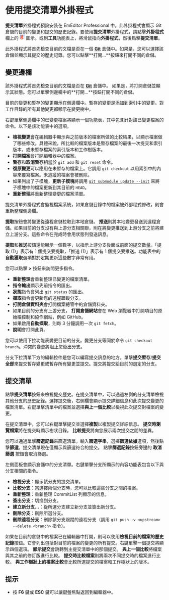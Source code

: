 # 使用提交清單外掛程式

**提交清單**外掛程式預設安裝在 EmEditor Professional 中。此外掛程式會顯示 Git 倉儲的目前的變更和提交的歷史記錄。要使用**提交清單**外掛程式，請點擊**外掛程式**欄上的 ![提交清單](../../images/plugin_commit_list.png) 圖示。或到**工具**功能表上，將滑鼠指向**外掛程式**，然後點擊**提交清單**。

此外掛程式將首先檢查目前的文檔是否在一個 **[Git](https://git-scm.com/)** 倉儲中。如果是，您可以選擇該倉儲並顯示其提交的歷史記錄。您可以點擊**打開...**按鈕來打開不同的倉儲。

## 變更邊欄

該外掛程式將首先檢查目前的文檔是否在 **[Git](https://git-scm.com/)** 倉儲中。 如果是，將打開倉儲並顯示其狀態。您可以單擊側邊欄中的**打開...**按鈕打開不同的倉儲。

目前的變更和暫存的變更顯示在側邊欄中。暫存的變更是添加到索引中的變更。對工作目錄的所有其他變更都顯示在變更樹中。

右鍵單擊側邊欄中的已變更檔案將顯示一個功能表，其中包含針對該已變更檔案的命令。以下是該功能表中的選項。

- **檢視變更**會在編輯器中顯示與之前版本的檔案所做的比較結果，以顯示檔案做了哪些修改。具體來說，所比較的檔案版本是暫存檔案的最後一次提交和索引版本，或未暫存檔案的索引版本和工作樹版本。
- **打開檔案**會打開編輯器中的檔案。
- **暫存**和**取消暫存**相當於 `git add` 和 `git reset` 命令。
- **復原變更**可以應用在未暫存的檔案上。它調用 `git checkout` 以用索引中的內容來覆寫檔案。未追蹤的檔案會被刪除。
- 如果列出了子模塊，**更新子模塊**將調用 [`git submodule update --init`](https://git-scm.com/docs/git-submodule#Documentation/git-submodule.txt-update--init--remote-N--no-fetch--no-recommend-shallow-f--force--checkout--rebase--merge--referenceltrepositorygt--depthltdepthgt--recursive--jobsltngt--no-single-branch--filterltfilterspecgt--ltpathgt82308203) 來將子模塊中的檔案更新到其目前的 `HEAD`。
- **重新整理**將重新整理變更的檔案清單。

提交清單外掛程式會監視檔案系統，如果倉儲目錄中的檔案被外部程式修改，則會重新整理側邊欄。

**提取**按鈕會將變更從遠程倉儲拉取到本地倉儲。 **推送**則將本地變更發送到遠程倉儲。如果目前的分支沒有與上游分支相關聯，則在將變更推送到上游分支之前將建立上游分支。這些命令在完成時會用狀態列發送訊息。

**提取**和**推送**按鈕還能顯示一個數字，以指示上游分支後面或前面的提交數量。「提取 (1)」表示有 1 個提交要提取，「推送 (1)」表示有 1 個提交要推送。功能表中的**自動獲取**選項對於定期更新這些數字非常有用。

您可以點擊 **>** 按鈕來訪問更多指令。

- **重新整理**會重新整理已變更的檔案清單。
- **指令輸出**顯示先前指令的匯出。
- **狀態**指令會列出 `git status` 的匯出。
- **擷取**指令會更新您的遠程跟蹤分支。
- **打開倉儲資料夾**會打開檔案總管中的倉儲資料夾。
- 如果目前的分支有上游分支， **打開倉儲網站**會在 Web 瀏覽器中打開項目的原始檔控制和協作網站，例如 GitHub。
- 如果啟用**自動擷取**，則每 3 分鐘調用一次 `git fetch`。
- **說明**會打開此頁。

您可以使用下拉功能表變更目前的分支。變更分支等同於命令 `git checkout branch`。沖突的變更將阻止您簽出分支。

分支下拉清單下方的編輯控件是您可以編寫提交訊息的地方。單擊**提交暫存**/**提交全部**來提交暫存變更或暫存所有變更並提交。提交將提交給目前的選定的分支。

## 提交清單

點擊**提交清單**按鈕來檢視提交歷史。在提交清單中，可以通過左側的分支清單檢視其他分支的歷史記錄。選擇提交後，右側欄會顯示提交詳細信息和此次提交變更的檔案清單。右鍵單擊清單中的檔案並選擇**與上一個比較**以檢視此次提交對檔案的變更。

在提交清單中，您可以右鍵單擊提交並選擇**複製**以複製提交詳細信息。 **提交時瀏覽檔案**將在提交時顯示樹狀目錄。 **比較提交**將向您展示兩次提交之間的差異。

您可以通過單擊**篩選記錄**來篩選清單。輸入**篩選字串**，選擇**篩選依據**選項，然後點擊**篩選**。提交清單現在僅顯示與篩選符合的提交。 點擊**篩選記錄**按鈕旁邊的 **取消篩選** 按鈕會取消篩選。

左側面板會顯示倉儲中的分支清單。右鍵單擊分支所顯示的內容功能表包含以下與分支相關的指令。

- **檢視分支**：顯示該分支的提交清單。
- **比較分支**：當選擇兩個分支時，您可以比較這些分支之間的檔案。
- **重新整理**：重新整理 CommitList 列顯示的信息。
- **簽出分支**：切換到分支。
- **建立新分支...**：從所選分支建立新分支並簽出新分支。
- **刪除分支**：刪除所選分支。
- **刪除遠程分支**：刪除該分支跟蹤的遠程分支（調用 `git push -v <upstream> --delete <branch>` 指令）。

如果在目前的倉儲中的檔案已在編輯器中打開，則可以使用**檢視目前的檔案的歷史記錄**按鈕。它會列出包括對目前的檔案的變更的所有提交。右鍵單擊一個提交將顯示四個選項。 **顯示提交**會跳轉到主提交清單中的那個提交。 **與上一個比較**將檔案與其之前的修訂版進行比較。 **提交時比較檔案**則將兩次不同提交時的檔案進行比較。 **與工作樹狀上的檔案比較**會比較所選提交的檔案和工作樹狀上的版本。

## 提示

- 按 **F6** 鍵或 **ESC** 鍵可以讓鍵盤焦點返回到編輯器中。
